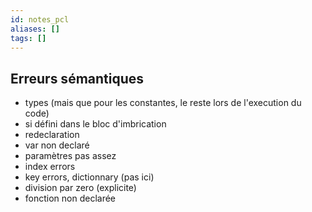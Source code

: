 ```yaml
---
id: notes_pcl
aliases: []
tags: []
---
```


## Erreurs sémantiques
- types (mais que pour les constantes, le reste
lors de l'execution du code)
- si défini dans le bloc d'imbrication
- redeclaration
- var non declaré 
- paramètres pas assez
- index errors
- key errors, dictionnary (pas ici)
- division par zero (explicite) 
- fonction non declarée


